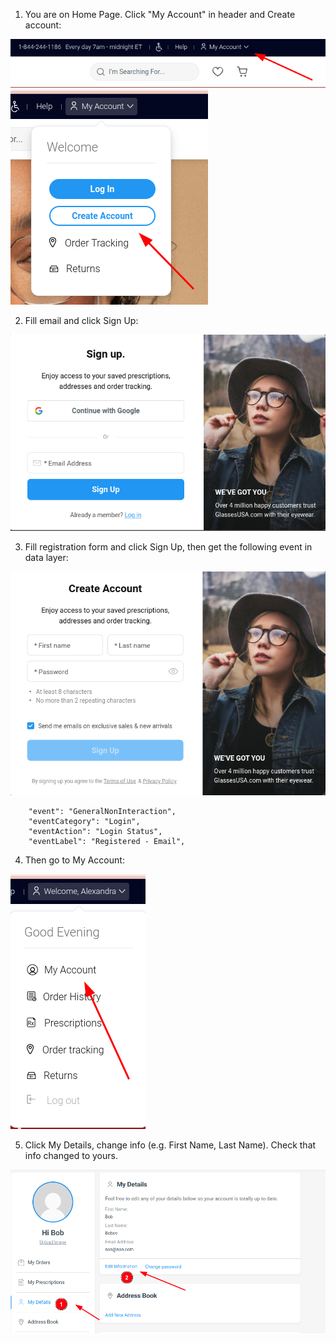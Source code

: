 1. You are on Home Page. Click "My Account" in header and Create account:

![myaccount.png](..%2F..%2F..%2Fimages%2Fmyaccount.png)
![createaccount.png](..%2F..%2F..%2Fimages%2Fcreateaccount.png)

2. Fill email and click Sign Up:

![signup.png](..%2F..%2F..%2Fimages%2Fsignup.png)

3. Fill registration form and click Sign Up, then get the following event in data layer:

![fillsignup.png](..%2F..%2F..%2Fimages%2Ffillsignup.png)

```
    "event": "GeneralNonInteraction",
    "eventCategory": "Login",
    "eventAction": "Login Status",
    "eventLabel": "Registered - Email",
```

4. Then go to My Account: 

![myaccountdetails.png](..%2F..%2F..%2Fimages%2Fmyaccountdetails.png)

5. Click My Details, change info (e.g. First Name, Last Name). Check that info changed to yours.

![changeinfo.png](..%2F..%2F..%2Fimages%2Fchangeinfo.png)